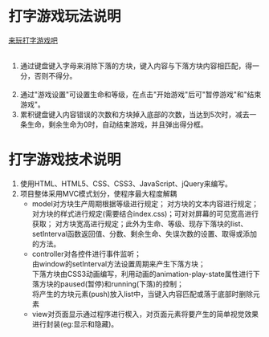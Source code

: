 # 打字游戏玩法说明
<a href="https://enka33.github.io/typingGame" target="_blank">来玩打字游戏吧</a>
<ol> <li>通过键盘键入字母来消除下落的方块，键入内容与下落方块内容相匹配，得一分，否则不得分。</li> <li>通过"游戏设置"可设置生命和等级，在点击"开始游戏"后可"暂停游戏"和"结束游戏"。</li><li>累积键盘键入内容错误的次数和方块掉入底部的次数，当达到5次时，减去一条生命，剩余生命为0时，自动结束游戏，并且弹出得分框。</li></ol>

# 打字游戏技术说明
<ol><li>使用HTML、HTML5、CSS、CSS3、JavaScript、jQuery来编写。</li><li>项目整体采用MVC模式划分，使程序最大程度解耦<ul><li>model对方块生产周期根据等级进行规定； 对方块的文本内容进行规定；对方块的样式进行规定(需要结合index.css)；可对对屏幕的可见宽高进行获取； 对方块宽高进行规定；此外为生命、等级、现存下落块的list、setInterval函数返回值、分数、剩余生命、失误次数的设置、取得或添加的方法。</li><li>controller对各控件进行事件监听；<br>由window的setInterval方法设置周期来产生下落方块；<br>下落方块由CSS3动画编写，利用动画的animation-play-state属性进行下落方块的paused(暂停)和running(下落)的控制；<br>将产生的方块元素(push)放入list中，当键入内容匹配或落于底部时删除元素</li><li>view对页面显示通过程序进行楔入，对页面元素将要产生的简单视觉效果进行封装(eg:显示和隐藏)。</li><ul></li><ol>
